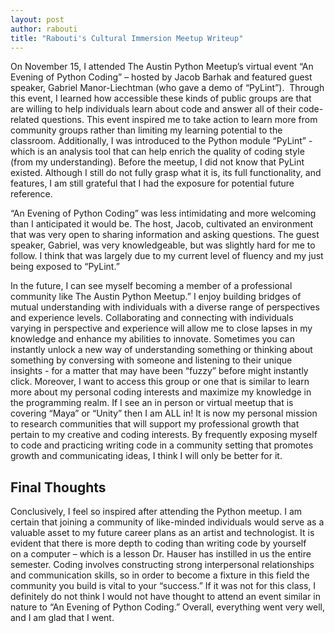 ```yaml
---
layout: post
author: rabouti
title: "Rabouti's Cultural Immersion Meetup Writeup"
---
```



On November 15, I attended The Austin Python Meetup’s virtual event “An Evening of Python Coding” – hosted by Jacob Barhak and featured guest speaker, Gabriel Manor-Liechtman (who gave a demo of “PyLint”).  Through this event, I learned how accessible these kinds of public groups are that are willing to help individuals learn about code and answer all of their code-related questions. This event inspired me to take action to learn more from community groups rather than limiting my learning potential to the classroom. Additionally, I was introduced to the Python module “PyLint” - which is an analysis tool that can help enrich the quality of coding style (from my understanding). Before the meetup, I did not know that PyLint existed. Although I still do not fully grasp what it is, its full functionality, and features, I am still grateful that I had the exposure for potential future reference. 

“An Evening of Python Coding” was less intimidating and more welcoming than I anticipated it would be. The host, Jacob, cultivated an environment that was very open to sharing information and asking questions. The guest speaker, Gabriel, was very knowledgeable, but was slightly hard for me to follow. I think that was largely due to my current level of fluency and my just being exposed to “PyLint.” 

In the future, I can see myself becoming a member of a professional community like The Austin Python Meetup.” I enjoy building bridges of mutual understanding with individuals with a diverse range of perspectives and experience levels. Collaborating and connecting with individuals varying in perspective and experience will allow me to close lapses in my knowledge and enhance my abilities to innovate. Sometimes you can instantly unlock a new way of understanding something or thinking about something by conversing with someone and listening to their unique insights - for a matter that may have been “fuzzy” before might instantly click. Moreover, I want to access this group or one that is similar to learn more about my personal coding interests and maximize my knowledge in the programming realm. If I see an in person or virtual meetup that is covering “Maya” or “Unity” then I am ALL in! It is now my personal mission to research communities that will support my professional growth that pertain to my creative and coding interests. By frequently exposing myself to code and practicing writing code in a community setting that promotes growth and communicating ideas, I think I will only be better for it.  

## Final Thoughts 

Conclusively, I feel so inspired after attending the Python meetup. I am certain that joining a community of like-minded individuals would serve as a valuable asset to my future career plans as an artist and technologist. It is evident that there is more depth to coding than writing code by yourself on a computer – which is a lesson Dr. Hauser has instilled in us the entire semester. Coding involves constructing strong interpersonal relationships and communication skills, so in order to become a fixture in this field the community you build is vital to your “success.” If it was not for this class, I definitely do not think I would not have thought to attend an event similar in nature to “An Evening of Python Coding.” Overall, everything went very well, and I am glad that I went. 
